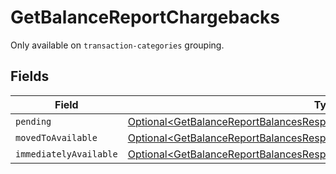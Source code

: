 # GetBalanceReportChargebacks

Only available on `transaction-categories` grouping.


## Fields

| Field                                                                                                                                                                      | Type                                                                                                                                                                       | Required                                                                                                                                                                   | Description                                                                                                                                                                |
| -------------------------------------------------------------------------------------------------------------------------------------------------------------------------- | -------------------------------------------------------------------------------------------------------------------------------------------------------------------------- | -------------------------------------------------------------------------------------------------------------------------------------------------------------------------- | -------------------------------------------------------------------------------------------------------------------------------------------------------------------------- |
| `pending`                                                                                                                                                                  | [Optional\<GetBalanceReportBalancesResponse200ApplicationHalPlusJsonPending>](../../models/operations/GetBalanceReportBalancesResponse200ApplicationHalPlusJsonPending.md) | :heavy_minus_sign:                                                                                                                                                         | N/A                                                                                                                                                                        |
| `movedToAvailable`                                                                                                                                                         | [Optional\<GetBalanceReportBalancesResponseMovedToAvailable>](../../models/operations/GetBalanceReportBalancesResponseMovedToAvailable.md)                                 | :heavy_minus_sign:                                                                                                                                                         | N/A                                                                                                                                                                        |
| `immediatelyAvailable`                                                                                                                                                     | [Optional\<GetBalanceReportBalancesResponseImmediatelyAvailable>](../../models/operations/GetBalanceReportBalancesResponseImmediatelyAvailable.md)                         | :heavy_minus_sign:                                                                                                                                                         | N/A                                                                                                                                                                        |